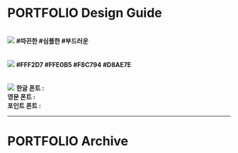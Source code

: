 <h1>PORTFOLIO Design Guide</h1>
<br>
<img src="https://img.shields.io/badge/KEYWORD-ffe0b5?style=for-the-badge&logo=&logoColor=white">
<b>#따끈한 #심플한 #부드러운</b>
<br>
<br>
<br>
<img src="https://img.shields.io/badge/COLOR-F8C794?style=for-the-badge&logo=&logoColor=white">
<b>#FFF2D7 #FFE0B5 #F8C794 #D8AE7E</b>
<br>
<br>
<br>
<img src="https://img.shields.io/badge/FONT-D8AE7E?style=for-the-badge&logo=&logoColor=white">
<b>
한글 폰트 :
<br>
영문 폰트 :
<br>
포인트 폰트 :
</b>
<br>
<hr/>
<h1>PORTFOLIO Archive</h1>
<br>
